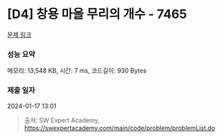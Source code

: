 # [D4] 창용 마을 무리의 개수 - 7465 

[문제 링크](https://swexpertacademy.com/main/code/problem/problemDetail.do?contestProbId=AWngfZVa9XwDFAQU) 

### 성능 요약

메모리: 13,548 KB, 시간: 7 ms, 코드길이: 930 Bytes

### 제출 일자

2024-01-17 13:01



> 출처: SW Expert Academy, https://swexpertacademy.com/main/code/problem/problemList.do